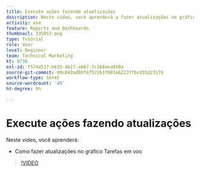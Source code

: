 ```yaml
---
title: Execute ações fazendo atualizações
description: Neste vídeo, você aprenderá a fazer atualizações no gráfico Tarefas em voo em [!DNL  Workfront].
activity: use
feature: Reports and Dashboards
thumbnail: 335053.png
type: Tutorial
role: User
level: Beginner
team: Technical Marketing
kt: 8736
exl-id: f574a537-b635-4b17-a067-3c168eea850a
source-git-commit: d0c842ad8bf6f52161f003a62237fbcd35d23176
workflow-type: tm+mt
source-wordcount: '45'
ht-degree: 0%

---
```


# Execute ações fazendo atualizações

Neste vídeo, você aprenderá:

* Como fazer atualizações no gráfico Tarefas em voo

>[!VIDEO](https://video.tv.adobe.com/v/335053/?quality=12)
